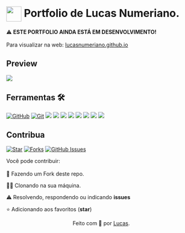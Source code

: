 <h1>
 <img align="center" width="40px" src="https://lucasnumeriano.github.io/assets/images/letter-l.svg">
 <span>Portfolio de Lucas Numeriano.</span>
</h1>

⚠️ <strong>ESTE PORTFOLIO AINDA ESTÁ EM DESENVOLVIMENTO!</strong> <br><br>
Para visualizar na web: <a href="https://lucasnumeriano.github.io">lucasnumeriano.github.io</a>

## Preview
 <img src="https://lucasnumeriano.github.io/assets/images/portfolio-preview.png">

## Ferramentas 🛠️
[![GitHub](https://img.shields.io/badge/GitHub-000?style=for-the-badge&logo=github&logoColor=30A3DC)](https://docs.github.com/)
[![Git](https://img.shields.io/badge/Git-000?style=for-the-badge&logo=git&logoColor=E94D5F)](https://git-scm.com/doc) 
![](https://img.shields.io/badge/HTML5-000?style=for-the-badge&logo=html5&logoColor=E94D5F)
![](https://img.shields.io/badge/CSS3-000?style=for-the-badge&logo=css3&logoColor=blue)
![](https://img.shields.io/badge/Sass-000?style=for-the-badge&logo=Sass&logoColor=pink)
![](https://img.shields.io/badge/JavaScript-000?style=for-the-badge&logo=javascript&logoColor=yellow)
![](https://img.shields.io/badge/WebPack-000?style=for-the-badge&logo=WebPack&logoColor=cyan)
![](https://img.shields.io/badge/Node.js-000?style=for-the-badge&logo=node.js&logoColor=green)
![](https://img.shields.io/badge/Figma-000?style=for-the-badge&logo=Figma&logoColor=pink)
![](https://img.shields.io/badge/-VS%20Code-000?style=for-the-badge&logo=visual-studio-code&logoColor=007ACC)


## Contribua
[![Star](https://img.shields.io/github/stars/lucasnumeriano/lucasnumeriano.github.io)](https://github.com/lucasnumeriano.github.io/stargazers)
[![Forks](https://img.shields.io/github/forks/lucasnumeriano/lucasnumeriano.github.io)](https://github.com/lucasnumeriano.github.io/forks)
[![GitHub Issues](https://img.shields.io/github/issues/lucasnumeriano/lucasnumeriano.github.io)](https://github.com/lucasnumeriano.github.io/issues)
 <br>
 
 Você pode contribuir:
<br><br>
🍴 Fazendo um Fork deste repo.

🧑‍💻 Clonando na sua máquina.
 
⚠️ Resolvendo, respondendo ou indicando **issues**

⭐ Adicionando aos favoritos (**star**) 

<div align="center">Feito com 💙 por <a href="https://github.com/lucasnumeriano">Lucas</a>.</div>
